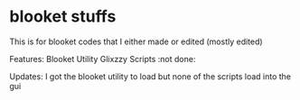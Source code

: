 # blooket stuffs
This is for blooket codes that I either made or edited (mostly edited)
          
Features: Blooket Utility Glixzzy Scripts :not done: 
      
Updates:                                                                                                                                                   I got the blooket utility to load but none of the scripts load into the gui
